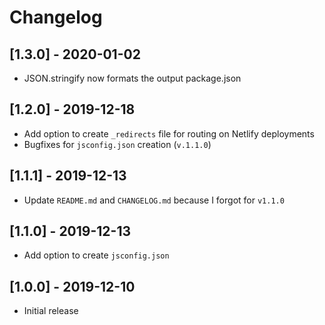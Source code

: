 # Changelog

## [1.3.0] - 2020-01-02

- JSON.stringify now formats the output package.json

## [1.2.0] - 2019-12-18

- Add option to create `_redirects` file for routing on Netlify deployments
- Bugfixes for `jsconfig.json` creation (`v.1.1.0`)

## [1.1.1] - 2019-12-13

- Update `README.md` and `CHANGELOG.md` because I forgot for `v1.1.0`

## [1.1.0] - 2019-12-13

- Add option to create `jsconfig.json`

## [1.0.0] - 2019-12-10

- Initial release
